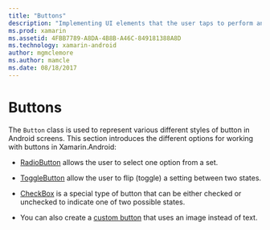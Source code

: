 ```yaml
---
title: "Buttons"
description: "Implementing UI elements that the user taps to perform an action"
ms.prod: xamarin
ms.assetid: 4FBB7789-A8DA-4B8B-A46C-849181388A8D
ms.technology: xamarin-android
author: mgmclemore
ms.author: mamcle
ms.date: 08/18/2017
---
```


# Buttons

The `Button` class is used to represent various different styles of
button in Android screens. This section introduces the different
options for working with buttons in Xamarin.Android:

-   [RadioButton](~/android/user-interface/controls/buttons/radio-button.md)
    allows the user to select one option from a set.

-   [ToggleButton](~/android/user-interface/controls/buttons/toggle-button.md)
    allow the user to flip (toggle) a setting between two states.

-   [CheckBox](~/android/user-interface/controls/buttons/check-box.md)
    is a special type of button that can be either checked
    or unchecked to indicate one of two possible states.

-   You can also create a
    [custom button](~/android/user-interface/controls/buttons/custom-button.md)
    that uses an image instead of text.
